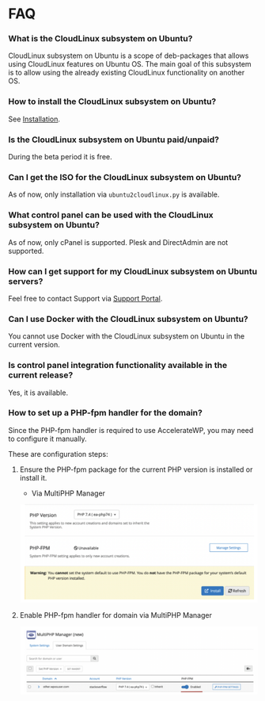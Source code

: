 # FAQ

### What is the CloudLinux subsystem on Ubuntu?

CloudLinux subsystem on Ubuntu is a scope of deb-packages that allows using CloudLinux features on Ubuntu OS.
The main goal of this subsystem is to allow using the already existing CloudLinux functionality on another OS.

### How to install the CloudLinux subsystem on Ubuntu?

See [Installation](/sub-system-ubuntu/installation/).

### Is the CloudLinux subsystem on Ubuntu paid/unpaid?

During the beta period it is free.

### Can I get the ISO for the CloudLinux subsystem on Ubuntu?

As of now, only installation via `ubuntu2cloudlinux.py` is available.

### What control panel can be used with the CloudLinux subsystem on Ubuntu?

As of now, only cPanel is supported. Plesk and DirectAdmin are not supported.

### How can I get support for my CloudLinux subsystem on Ubuntu servers?

Feel free to contact Support via [Support Portal](https://www.cloudlinux.com/support-portal/).

### Can I use Docker with the CloudLinux subsystem on Ubuntu?

You cannot use Docker with the CloudLinux subsystem on Ubuntu in the current version.

### Is control panel integration functionality available in the current release?

Yes, it is available.

### How to set up a PHP-fpm handler for the domain?

Since the PHP-fpm handler is required to use AccelerateWP, you may need to configure it manually.

These are configuration steps:

1. Ensure the PHP-fpm package for the current PHP version is installed or install it.

    * Via MultiPHP Manager

   ![](./images/viaMultiPHP.png)

2. Enable PHP-fpm handler for domain via MultiPHP Manager

   ![](./images/enablephp-fpm.png)
